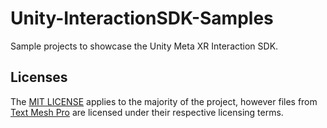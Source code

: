 # Unity-InteractionSDK-Samples

Sample projects to showcase the Unity Meta XR Interaction SDK.

## Licenses

The [MIT LICENSE](./LICENSE.txt) applies to the majority of the project, however files from [Text Mesh Pro](https://unity.com/legal/licenses/unity-companion-license) are licensed under their respective licensing terms.
